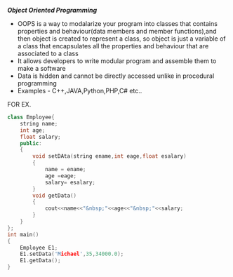 ***Object Oriented Programming***
- OOPS is a way to modalarize your program into classes that contains properties and behaviour(data members and member functions),and then object is created to represent a class, so object is just a variable of a class that encapsulates all the properties and behaviour that are associated to a class
- It allows developers to write modular program and assemble them to make a software
- Data is hidden and cannot be directly accessed unlike in procedural programming
- Examples - C++,JAVA,Python,PHP,C# etc..

FOR EX.
```cpp
class Employee{ 
    string name;
    int age;
    float salary;
    public:
    {
        void setDAta(string ename,int eage,float esalary)
        {
            name = ename;
            age =eage;
            salary= esalary;
        }
        void getData()
        {
            cout<<name<<"&nbsp;"<<age<<"&nbsp;"<<salary; 
        }
    }
};
int main()
{
    Employee E1;
    E1.setData('Michael',35,34000.0);
    E1.getData();
}
```